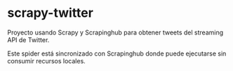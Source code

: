 # scrapy-twitter

Proyecto usando Scrapy y Scrapinghub para obtener tweets del streaming API de Twitter. 

Este spider está sincronizado con Scrapinghub donde puede ejecutarse sin consumir recursos locales. 